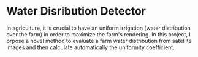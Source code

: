 # Water Disribution Detector
In agriculture, it is crucial to have an uniform irrigation (water distribution over the farm) in order to maximize the farm's rendering. In this project, I prpose a novel method to evaluate a farm water distribution from satellite images and then calculate automatically the uniformity coefficient.

